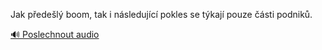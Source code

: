 
Jak předešlý boom, tak i následující pokles se týkají pouze části podniků.

[🔊 Poslechnout audio](/data/7-paragraphs/audio/chapter_104/para_003-Jak-pedel-boom-tak-i-nsledujc-pokles-se-tk.mp3)
